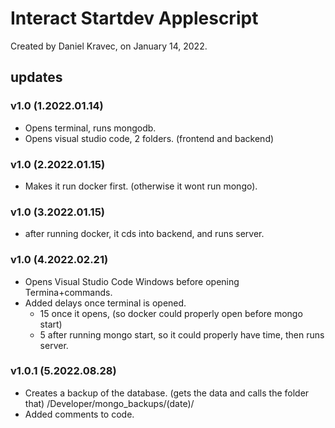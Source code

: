 # Interact Startdev Applescript
Created by Daniel Kravec, on January 14, 2022.

## updates

### v1.0 (1.2022.01.14)
- Opens terminal, runs mongodb.
- Opens visual studio code, 2 folders. (frontend and backend)

### v1.0 (2.2022.01.15)
- Makes it run docker first. (otherwise it wont run mongo).

### v1.0 (3.2022.01.15)
- after running docker, it cds into backend, and runs server.

### v1.0 (4.2022.02.21)
- Opens Visual Studio Code Windows before opening Termina+commands.
- Added delays once terminal is opened.
    - 15 once it opens, (so docker could properly open before mongo start)
    - 5 after running mongo start, so it could properly have time, then runs server.

### v1.0.1 (5.2022.08.28)
- Creates a backup of the database. (gets the data and calls the folder that) /Developer/mongo_backups/(date)/ 
- Added comments to code.